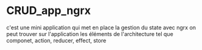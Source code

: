 # CRUD_app_ngrx
c'est une mini application qui met en place la gestion du state avec ngrx  on peut trouver sur l'application les éléments de l'architecture tel que componet, action, reducer, effect, store
